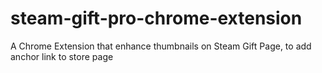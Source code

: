 # steam-gift-pro-chrome-extension
A Chrome Extension that enhance thumbnails on Steam Gift Page, to add anchor link to store page
